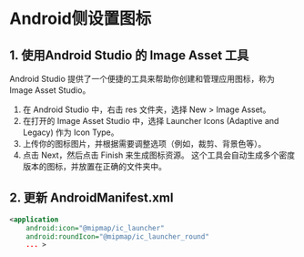 # Android侧设置图标

## 1. 使用Android Studio 的 Image Asset 工具

Android Studio 提供了一个便捷的工具来帮助你创建和管理应用图标，称为 Image Asset Studio。

1. 在 Android Studio 中，右击 res 文件夹，选择 New > Image Asset。
2. 在打开的 Image Asset Studio 中，选择 Launcher Icons (Adaptive and Legacy) 作为 Icon Type。
3. 上传你的图标图片，并根据需要调整选项（例如，裁剪、背景色等）。
4. 点击 Next，然后点击 Finish 来生成图标资源。
   这个工具会自动生成多个密度版本的图标，并放置在正确的文件夹中。

## 2. 更新 AndroidManifest.xml

```xml
<application
    android:icon="@mipmap/ic_launcher"
    android:roundIcon="@mipmap/ic_launcher_round"
    ... >
```